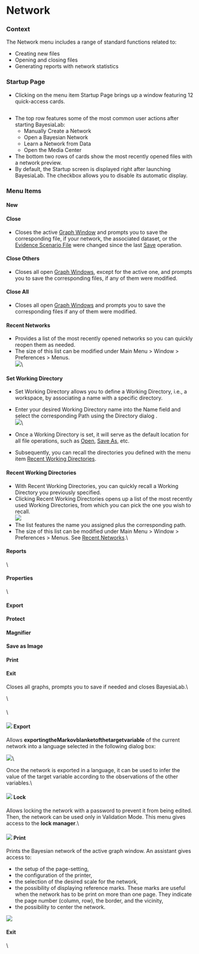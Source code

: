 # Network

### Context&#x20;

The Network menu includes a range of standard functions related to:

* Creating new files
* Opening and closing files
* Generating reports with network statistics

### Startup Page&#x20;

* Clicking on the menu item Startup Page brings up a window featuring 12 quick-access cards.

<div data-full-width="true">

<figure><img src="https://bayesia.clickhelp.co/resources/Storage/bayesialab-knowledge-hub/User-Guide/Menus/Network/Start-Up-Page/StartupPage.png" alt=""><figcaption></figcaption></figure>

</div>

* The top row features some of the most common user actions after starting BayesiaLab:
  * Manually Create a Network
  * Open a Bayesian Network
  * Learn a Network from Data
  * Open the Media Center
* The bottom two rows of cards show the most recently opened files with a network preview.
* By default, the Startup screen is displayed right after launching BayesiaLab. The checkbox allows you to disable its automatic display.&#x20;

### Menu Items&#x20;

#### New &#x20;

####

#### &#x20;

####

####

#### Close&#x20;

* Closes the active [Graph Window](https://bayesia.clickhelp.co/articles/bayesialab-knowledge-hub/graph-windows) and prompts you to save the corresponding file, if your network, the associated dataset, or the [Evidence Scenario File](https://bayesia.clickhelp.co/articles/bayesialab-knowledge-hub/data-evidence-scenario-file) were changed since the last [Save](https://bayesia.clickhelp.co/articles/bayesialab-knowledge-hub/network/a/h3\_827531213) operation.

#### Close Others&#x20;

* Closes all open [Graph Windows](https://bayesia.clickhelp.co/articles/bayesialab-knowledge-hub/graph-windows), except for the active one, and prompts you to save the corresponding files, if any of them were modified.

#### Close All&#x20;

* Closes all open [Graph Windows](https://bayesia.clickhelp.co/articles/bayesialab-knowledge-hub/graph-windows) and prompts you to save the corresponding files if any of them were modified.

#### Recent Networks&#x20;

* Provides a list of the most recently opened networks so you can quickly reopen them as needed.
* The size of this list can be modified under Main Menu > Window > Preferences > Menus.\
  ![](https://bayesia.clickhelp.co/resources/Storage/bayesialab-knowledge-hub/User-Guide/Menus/Network/Recent-Networks/PreferencesRecentNetworks.png)\


#### Set Working Directory&#x20;

* Set Working Directory allows you to define a Working Directory, i.e., a workspace, by associating a name with a specific directory.
* Enter your desired Working Directory name into the Name field and select the corresponding Path using the Directory dialog .\
  ![](https://bayesia.clickhelp.co/resources/Storage/bayesialab-knowledge-hub/User-Guide/Menus/Network/Set-Working-Directory/SetWorkingDirectory.png)\

* Once a Working Directory is set, it will serve as the default location for all file operations, such as [Open](https://bayesia.clickhelp.co/articles/bayesialab-knowledge-hub/network/a/h3\_1789842757), [Save As](https://bayesia.clickhelp.co/articles/bayesialab-knowledge-hub/network/a/h3\_1554810187), etc.
* Subsequently, you can recall the directories you defined with the menu item [Recent Working Directories](https://bayesia.clickhelp.co/articles/bayesialab-knowledge-hub/network/a/h3\_1761177299).

#### Recent Working Directories&#x20;

* With Recent Working Directories, you can quickly recall a Working Directory you previously specified.
* Clicking Recent Working Directories opens up a list of the most recently used Working Directories, from which you can pick the one you wish to recall.\
  ![](https://bayesia.clickhelp.co/resources/Storage/bayesialab-knowledge-hub/User-Guide/Menus/Network/Recent-Working-Directories/RecentWorkingDirectories.png)
* The list features the name you assigned plus the corresponding path.
* The size of this list can be modified under Main Menu > Window > Preferences > Menus. See [Recent Networks](https://bayesia.clickhelp.co/articles/bayesialab-knowledge-hub/network/a/h3\_1387712081).\


#### Reports&#x20;

\


#### Properties&#x20;

\


#### Export &#x20;

#### &#x20; <a href="#h3_243893899" id="h3_243893899"></a>

#### Protect &#x20;

#### &#x20; <a href="#h3_2025266666" id="h3_2025266666"></a>

#### Magnifier &#x20;

#### &#x20; <a href="#h3__1551986576" id="h3__1551986576"></a>

#### Save as Image&#x20;

#### &#x20; <a href="#h3_2071593134" id="h3_2071593134"></a>

#### Print&#x20;

#### &#x20; <a href="#h3_1191757776" id="h3_1191757776"></a>

#### Exit&#x20;

Closes all graphs, prompts you to save if needed and closes BayesiaLab.\


\


#### &#x20;<a href="#h3_1951146437" id="h3_1951146437"></a>

\


#### ![](https://bayesia.clickhelp.co/resources/Storage/bayesialab-knowledge-hub/BlabC/attachments/2392493/2556427.png) Export&#x20;

Allows **exportingtheMarkovblanketofthetargetvariable** of the current network into a language selected in the following dialog box:

![](https://bayesia.clickhelp.co/resources/Storage/bayesialab-knowledge-hub/BlabC/attachments/2392493/2556428.png)\


Once the network is exported in a language, it can be used to infer the value of the target variable according to the observations of the other variables.\


#### ![](https://bayesia.clickhelp.co/resources/Storage/bayesialab-knowledge-hub/BlabC/attachments/2392493/2556429.png) Lock&#x20;

Allows locking the network with a password to prevent it from being edited. Then, the network can be used only in Validation Mode. This menu gives access to the **lock manager**.\


#### ![](https://bayesia.clickhelp.co/resources/Storage/bayesialab-knowledge-hub/BlabC/attachments/2392493/2556430.png) Print&#x20;

Prints the Bayesian network of the active graph window. An assistant gives access to:&#x20;

* the setup of the page-setting,
* the configuration of the printer,
* the selection of the desired scale for the network,
* the possibility of displaying reference marks. These marks are useful when the network has to be print on more than one page. They indicate the page number (column, row), the border, and the vicinity,
* the possibility to center the network.

![](https://bayesia.clickhelp.co/resources/Storage/bayesialab-knowledge-hub/BlabC/attachments/2392493/2556409.png)&#x20;

#### Exit&#x20;

\
